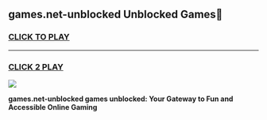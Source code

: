 
## games.net-unblocked Unblocked Games👋
<h3>
<a href="https://news.freeplayer.one?title=games.net-unblocked&ref=16F">CLICK TO PLAY</a></h3>
<hr>

<h3>
<a href="https://news.freeplayer.one?title=games.net-unblocked&ref=16F">CLICK 2 PLAY</a>
  
</h3>

<a href="https://news.freeplayer.one?title=games.net-unblocked&ref=16F/"><img src="https://clearcache.store/games.png"></a>


**games.net-unblocked games unblocked: Your Gateway to Fun and Accessible Online Gaming**
